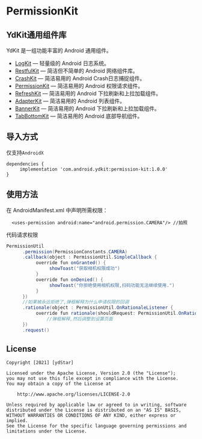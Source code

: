 # PermissionKit

## YdKit通用组件库
YdKit 是一组功能丰富的 Android 通用组件。

* [LogKit](https://github.com/ydstar/LogKit) — 轻量级的 Android 日志系统。
* [RestfulKit](https://github.com/ydstar/RestfulKit) — 简洁但不简单的 Android 网络组件库。
* [CrashKit](https://github.com/ydstar/CrashKit) — 简洁易用的 Android Crash日志捕捉组件。
* [PermissionKit](https://github.com/ydstar/PermissionKit) — 简洁易用的 Android 权限请求组件。
* [RefreshKit](https://github.com/ydstar/RefreshKit) — 简洁易用的 Android 下拉刷新和上拉加载组件。
* [AdapterKit](https://github.com/ydstar/AdapterKit) — 简洁易用的 Android 列表组件。
* [BannerKit](https://github.com/ydstar/BannerKit) — 简洁易用的 Android 下拉刷新和上拉加载组件。
* [TabBottomKit](https://github.com/ydstar/TabBottomKit) — 简洁易用的 Android 底部导航组件。

## 导入方式

仅支持`AndroidX`
```
dependencies {
     implementation 'com.android.ydkit:permission-kit:1.0.0'
}
```

## 使用方法
在 AndroidManifest.xml 中声明所需权限：
```
  <uses-permission android:name="android.permission.CAMERA"/> //拍照
```
代码请求权限
```java
PermissionUtil
      .permission(PermissionConstants.CAMERA)
      .callback(object : PermissionUtil.SimpleCallback {
           override fun onGranted() {
                showToast("获取相机权限成功")
           }
           override fun onDenied() {
                showToast("你拒绝使用相机权限,扫码功能无法继续使用.")
           }
      })
      //如果被永远拒绝了,弹框解释为什么申请权限的回调
      .rationale(object : PermissionUtil.OnRationaleListener {
           override fun rationale(shouldRequest: PermissionUtil.OnRationaleListener.ShouldRequest?) {
               //弹框解释,然后调整到设置页面
      })
      .request()
```

## License
```text
Copyright [2021] [ydStar]

Licensed under the Apache License, Version 2.0 (the "License");
you may not use this file except in compliance with the License.
You may obtain a copy of the License at

    http://www.apache.org/licenses/LICENSE-2.0

Unless required by applicable law or agreed to in writing, software
distributed under the License is distributed on an "AS IS" BASIS,
WITHOUT WARRANTIES OR CONDITIONS OF ANY KIND, either express or implied.
See the License for the specific language governing permissions and
limitations under the License.
```
